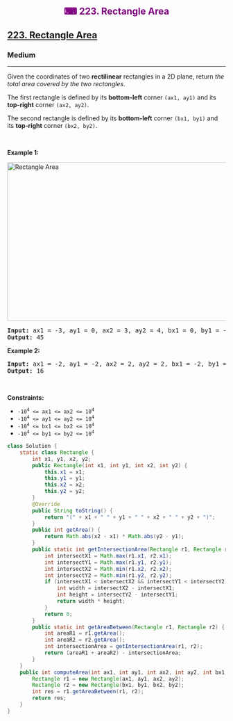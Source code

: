 <div align = "center">
<h style = "margin-bottom: 0px; margin-top: 0px; color : purple;" align = "center" class = "header">

## ⌨ 223. Rectangle Area

</h>
</div>

<h2><a href="https://leetcode.com/problems/rectangle-area" target = "_blank">223. Rectangle Area</a></h2><h3>Medium</h3><hr><p>Given the coordinates of two <strong>rectilinear</strong> rectangles in a 2D plane, return <em>the total area covered by the two rectangles</em>.</p>

<p>The first rectangle is defined by its <strong>bottom-left</strong> corner <code>(ax1, ay1)</code> and its <strong>top-right</strong> corner <code>(ax2, ay2)</code>.</p>

<p>The second rectangle is defined by its <strong>bottom-left</strong> corner <code>(bx1, by1)</code> and its <strong>top-right</strong> corner <code>(bx2, by2)</code>.</p>

<p>&nbsp;</p>
<p><strong class="example">Example 1:</strong></p>
<img alt="Rectangle Area" src="https://assets.leetcode.com/uploads/2021/05/08/rectangle-plane.png" style="width: 700px; height: 365px;" />
<pre>
<strong>Input:</strong> ax1 = -3, ay1 = 0, ax2 = 3, ay2 = 4, bx1 = 0, by1 = -1, bx2 = 9, by2 = 2
<strong>Output:</strong> 45
</pre>

<p><strong class="example">Example 2:</strong></p>

<pre>
<strong>Input:</strong> ax1 = -2, ay1 = -2, ax2 = 2, ay2 = 2, bx1 = -2, by1 = -2, bx2 = 2, by2 = 2
<strong>Output:</strong> 16
</pre>

<p>&nbsp;</p>
<p><strong>Constraints:</strong></p>

<ul>
	<li><code>-10<sup>4</sup> &lt;= ax1 &lt;= ax2 &lt;= 10<sup>4</sup></code></li>
	<li><code>-10<sup>4</sup> &lt;= ay1 &lt;= ay2 &lt;= 10<sup>4</sup></code></li>
	<li><code>-10<sup>4</sup> &lt;= bx1 &lt;= bx2 &lt;= 10<sup>4</sup></code></li>
	<li><code>-10<sup>4</sup> &lt;= by1 &lt;= by2 &lt;= 10<sup>4</sup></code></li>
</ul>

```java
class Solution {
    static class Rectangle {
        int x1, y1, x2, y2;
        public Rectangle(int x1, int y1, int x2, int y2) {
            this.x1 = x1;
            this.y1 = y1;
            this.x2 = x2;
            this.y2 = y2;
        }
        @Override
        public String toString() {
            return "(" + x1 + " " + y1 + " " + x2 + " " + y2 + ")";
        }
        public int getArea() {
            return Math.abs(x2 - x1) * Math.abs(y2 - y1);
        }
        public static int getIntersectionArea(Rectangle r1, Rectangle r2) {
            int intersectX1 = Math.max(r1.x1, r2.x1);
            int intersectY1 = Math.max(r1.y1, r2.y1);
            int intersectX2 = Math.min(r1.x2, r2.x2);
            int intersectY2 = Math.min(r1.y2, r2.y2);
            if (intersectX1 < intersectX2 && intersectY1 < intersectY2) {
                int width = intersectX2 - intersectX1;
                int height = intersectY2 - intersectY1;
                return width * height;
            }
            return 0;
        }
        public static int getAreaBetween(Rectangle r1, Rectangle r2) {
            int areaR1 = r1.getArea();
            int areaR2 = r2.getArea();
            int intersectionArea = getIntersectionArea(r1, r2);
            return (areaR1 + areaR2) - intersectionArea;
        }
    }
    public int computeArea(int ax1, int ay1, int ax2, int ay2, int bx1, int by1, int bx2, int by2) {
        Rectangle r1 = new Rectangle(ax1, ay1, ax2, ay2);
        Rectangle r2 = new Rectangle(bx1, by1, bx2, by2);
        int res = r1.getAreaBetween(r1, r2);
        return res;
    }
}
```

